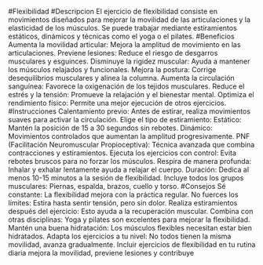 #Flexibilidad
#Descripcion
El ejercicio de flexibilidad consiste en movimientos diseñados para mejorar la movilidad de las articulaciones y la elasticidad de los músculos. Se puede trabajar mediante estiramientos estáticos, dinámicos y técnicas como el yoga o el pilates.
#Beneficios
Aumenta la movilidad articular: Mejora la amplitud de movimiento en las articulaciones.
Previene lesiones: Reduce el riesgo de desgarros musculares y esguinces.
Disminuye la rigidez muscular: Ayuda a mantener los músculos relajados y funcionales.
Mejora la postura: Corrige desequilibrios musculares y alinea la columna.
Aumenta la circulación sanguínea: Favorece la oxigenación de los tejidos musculares.
Reduce el estrés y la tensión: Promueve la relajación y el bienestar mental.
Optimiza el rendimiento físico: Permite una mejor ejecución de otros ejercicios.
#Instrucciones 
Calentamiento previo: Antes de estirar, realiza movimientos suaves para activar la circulación.
Elige el tipo de estiramiento:
Estático: Mantén la posición de 15 a 30 segundos sin rebotes.
Dinámico: Movimientos controlados que aumentan la amplitud progresivamente.
PNF (Facilitación Neuromuscular Propioceptiva): Técnica avanzada que combina contracciones y estiramientos.
Ejecuta los ejercicios con control: Evita rebotes bruscos para no forzar los músculos.
Respira de manera profunda: Inhalar y exhalar lentamente ayuda a relajar el cuerpo.
Duración: Dedica al menos 10-15 minutos a la sesión de flexibilidad.
Incluye todos los grupos musculares: Piernas, espalda, brazos, cuello y torso.
#Consejos
Sé constante: La flexibilidad mejora con la práctica regular.
No fuerces los límites: Estira hasta sentir tensión, pero sin dolor.
Realiza estiramientos después del ejercicio: Esto ayuda a la recuperación muscular.
Combina con otras disciplinas: Yoga y pilates son excelentes para mejorar la flexibilidad.
Mantén una buena hidratación: Los músculos flexibles necesitan estar bien hidratados.
Adapta los ejercicios a tu nivel: No todos tienen la misma movilidad, avanza gradualmente.
Incluir ejercicios de flexibilidad en tu rutina diaria mejora la movilidad, previene lesiones y contribuye

